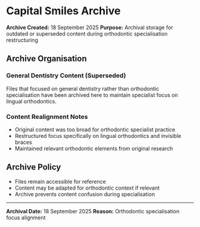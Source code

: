 # Capital Smiles Archive

**Archive Created:** 18 September 2025
**Purpose:** Archival storage for outdated or superseded content during orthodontic specialisation restructuring

## Archive Organisation

### General Dentistry Content (Superseded)
Files that focused on general dentistry rather than orthodontic specialisation have been archived here to maintain specialist focus on lingual orthodontics.

### Content Realignment Notes
- Original content was too broad for orthodontic specialist practice
- Restructured focus specifically on lingual orthodontics and invisible braces
- Maintained relevant orthodontic elements from original research

## Archive Policy
- Files remain accessible for reference
- Content may be adapted for orthodontic context if relevant
- Archive prevents content confusion during specialisation

---

**Archival Date:** 18 September 2025
**Reason:** Orthodontic specialisation focus alignment